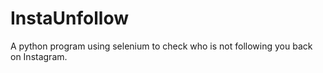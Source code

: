 # InstaUnfollow
A python program using selenium to check who is not following you back on Instagram.
